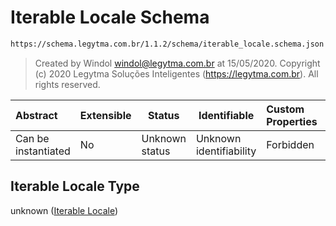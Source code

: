 # Iterable Locale Schema

```txt
https://schema.legytma.com.br/1.1.2/schema/iterable_locale.schema.json
```




> Created by Windol [windol@legytma.com.br](mailto:windol@legytma.com.br) at 15/05/2020.
> Copyright (c) 2020 Legytma Soluções Inteligentes (<https://legytma.com.br>). All rights reserved.
>

| Abstract            | Extensible | Status         | Identifiable            | Custom Properties | Additional Properties | Access Restrictions | Defined In                                                                                  |
| :------------------ | ---------- | -------------- | ----------------------- | :---------------- | --------------------- | ------------------- | ------------------------------------------------------------------------------------------- |
| Can be instantiated | No         | Unknown status | Unknown identifiability | Forbidden         | Allowed               | none                | [iterable_locale.schema.json](../schema/iterable_locale.schema.json) |

## Iterable Locale Type

unknown ([Iterable Locale](iterable_locale.md))
